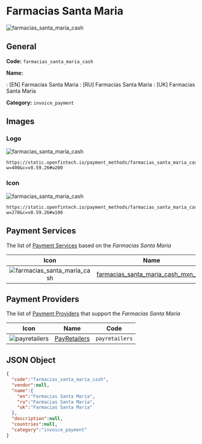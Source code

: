 
# Farmacias Santa Maria 
![farmacias_santa_maria_cash](https://static.openfintech.io/payment_methods/farmacias_santa_maria_cash/logo.svg?w=400&c=v0.59.26#w200)  

## General 
**Code:** `farmacias_santa_maria_cash` 
 
**Name:** 
 
:	[EN] Farmacias Santa Maria 
:	[RU] Farmacias Santa Maria 
:	[UK] Farmacias Santa Maria 
 
**Category:** `invoice_payment` 
 

## Images 

### Logo 
![farmacias_santa_maria_cash](https://static.openfintech.io/payment_methods/farmacias_santa_maria_cash/logo.svg?w=400&c=v0.59.26#w200)  

```
https://static.openfintech.io/payment_methods/farmacias_santa_maria_cash/logo.svg?w=400&c=v0.59.26#w200
```  

### Icon 
![farmacias_santa_maria_cash](https://static.openfintech.io/payment_methods/farmacias_santa_maria_cash/icon.svg?w=278&c=v0.59.26#w100)  

```
https://static.openfintech.io/payment_methods/farmacias_santa_maria_cash/icon.svg?w=278&c=v0.59.26#w100
```  

## Payment Services 
 
The list of [Payment Services](/payment-services/) based on the _Farmacias Santa Maria_ 

|Icon|Name|Code| 
|:---:|:---:|:---:| 
|![farmacias_santa_maria_cash](https://static.openfintech.io/payment_methods/farmacias_santa_maria_cash/icon.svg?w=278&c=v0.59.26#w100) |[farmacias_santa_maria_cash_mxn_hpp](/payment-services/farmacias_santa_maria_cash_mxn_hpp/)|`farmacias_santa_maria_cash_mxn_hpp`| 
 

## Payment Providers 
 
The list of [Payment Providers](/payment-providers/) that support the _Farmacias Santa Maria_ 

|Icon|Name|Code| 
|:---:|:---:|:---:| 
|![payretailers](https://static.openfintech.io/payment_providers/payretailers/icon.svg?w=278&c=v0.59.26#w100) |[PayRetailers](/payment-providers/payretailers/)|`payretailers`| 
 

## JSON Object 

```json
{
  "code":"farmacias_santa_maria_cash",
  "vendor":null,
  "name":{
    "en":"Farmacias Santa Maria",
    "ru":"Farmacias Santa Maria",
    "uk":"Farmacias Santa Maria"
  },
  "description":null,
  "countries":null,
  "category":"invoice_payment"
}
```  
